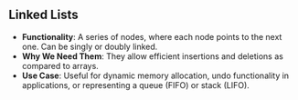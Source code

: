 ## Linked Lists
* **Functionality**: A series of nodes, where each node points to the next one. Can be singly or doubly linked.
* **Why We Need Them**: They allow efficient insertions and deletions as compared to arrays.
* **Use Case**: Useful for dynamic memory allocation, undo functionality in applications, or representing a queue (FIFO) or stack (LIFO).